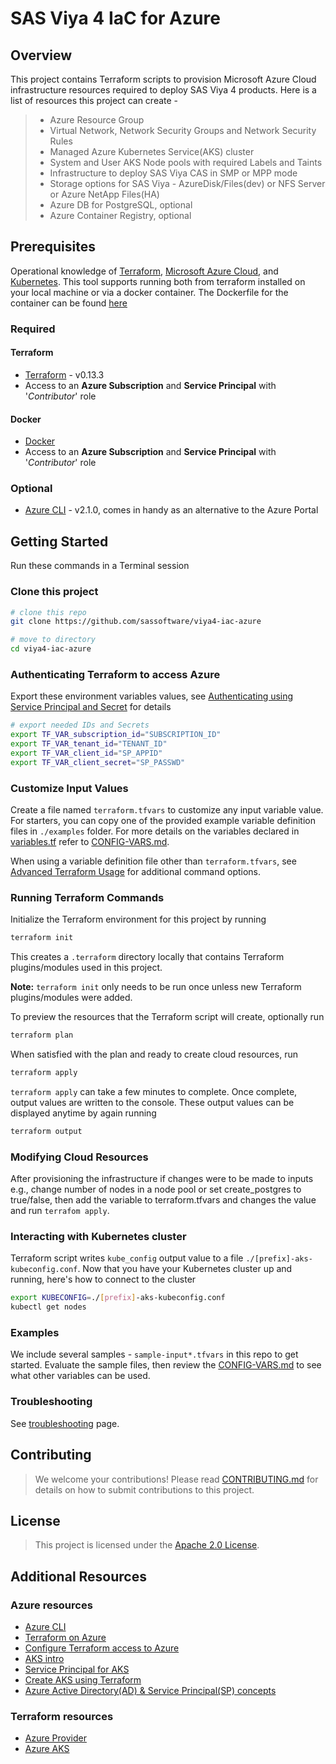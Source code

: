 # SAS Viya 4 IaC for Azure

## Overview

This project contains Terraform scripts to provision Microsoft Azure Cloud infrastructure resources required to deploy SAS Viya 4 products. Here is a list of resources this project can create -

  >- Azure Resource Group
  >- Virtual Network, Network Security Groups and Network Security Rules
  >- Managed Azure Kubernetes Service(AKS) cluster
  >- System and User AKS Node pools with required Labels and Taints
  >- Infrastructure to deploy SAS Viya CAS in SMP or MPP mode
  >- Storage options for SAS Viya -  AzureDisk/Files(dev) or NFS Server or Azure NetApp Files(HA)
  >- Azure DB for PostgreSQL, optional
  >- Azure Container Registry, optional

## Prerequisites

Operational knowledge of [Terraform](https://www.terraform.io/intro/index.html), [Microsoft Azure Cloud](https://azure.microsoft.com/), and [Kubernetes](https://kubernetes.io/docs/concepts/).
This tool supports running both from terraform installed on your local machine or via a docker container. The Dockerfile for the container can be found [here](Dockerfile)

### Required

#### Terraform

- [Terraform](https://www.terraform.io/downloads.html) - v0.13.3
- Access to an **Azure Subscription** and **Service Principal** with '*Contributor*' role

#### Docker

- [Docker](https://docs.docker.com/get-docker/)
- Access to an **Azure Subscription** and **Service Principal** with '*Contributor*' role

### Optional

- [Azure CLI](https://docs.microsoft.com/en-us/cli/azure/install-azure-cli?view=azure-cli-latest) - v2.1.0, comes in handy as an alternative to the Azure Portal

## Getting Started

Run these commands in a Terminal session

### Clone this project

```bash
# clone this repo
git clone https://github.com/sassoftware/viya4-iac-azure

# move to directory
cd viya4-iac-azure
```

### Authenticating Terraform to access Azure

Export these environment variables values, see [Authenticating using Service Principal and Secret](./docs/user/TerraformAzureAuthentication.md) for details

```bash
# export needed IDs and Secrets
export TF_VAR_subscription_id="SUBSCRIPTION_ID"
export TF_VAR_tenant_id="TENANT_ID"
export TF_VAR_client_id="SP_APPID"
export TF_VAR_client_secret="SP_PASSWD"
```

### Customize Input Values

Create a file named `terraform.tfvars` to customize any input variable value. For starters, you can copy one of the provided example variable definition files in `./examples` folder. For more details on the variables declared in [variables.tf](variables.tf) refer to [CONFIG-VARS.md](docs/CONFIG-VARS.md).

When using a variable definition file other than `terraform.tfvars`, see [Advanced Terraform Usage](docs/user/AdvancedTerraformUsage.md) for additional command options.

### Running Terraform Commands

Initialize the Terraform environment for this project by running

```bash
terraform init
```

This creates a `.terraform` directory locally that contains Terraform plugins/modules used in this project.

**Note:** `terraform init` only needs to be run once unless new Terraform plugins/modules were added.

To preview the resources that the Terraform script will create, optionally run

```bash
terraform plan
```

When satisfied with the plan and ready to create cloud resources, run

```bash
terraform apply
```

`terraform apply` can take a few minutes to complete. Once complete, output values are written to the console. These output values can be displayed anytime by again running

```bash
terraform output
```

### Modifying Cloud Resources

After provisioning the infrastructure if changes were to be made to inputs e.g., change number of nodes in a node pool or set create_postgres to true/false, then add the variable to terraform.tfvars and changes the value and run `terrafom apply`.

### Interacting with Kubernetes cluster

Terraform script writes `kube_config` output value to a file `./[prefix]-aks-kubeconfig.conf`. Now that you have your Kubernetes cluster up and running, here's how to connect to the cluster

```bash
export KUBECONFIG=./[prefix]-aks-kubeconfig.conf
kubectl get nodes
```

### Examples

We include several samples - `sample-input*.tfvars` in this repo to get started. Evaluate the sample files, then review the [CONFIG-VARS.md](docs/CONFIG-VARS.md) to see what other variables can be used.

### Troubleshooting

See [troubleshooting](./docs/Troubleshooting.md) page.

## Contributing

> We welcome your contributions! Please read [CONTRIBUTING.md](CONTRIBUTING.md) for details on how to submit contributions to this project.

## License

> This project is licensed under the [Apache 2.0 License](LICENSE).

## Additional Resources

### Azure resources

- [Azure CLI](https://docs.microsoft.com/en-gb/cli/azure/?view=azure-cli-latest)
- [Terraform on Azure](https://docs.microsoft.com/en-us/azure/terraform)
- [Configure Terraform access to Azure](https://docs.microsoft.com/en-us/azure/terraform/terraform-install-configure)
- [AKS intro](https://docs.microsoft.com/en-us/azure/aks/intro-kubernetes)
- [Service Principal for AKS](https://docs.microsoft.com/en-us/azure/aks/kubernetes-service-principal)
- [Create AKS using Terraform](https://docs.microsoft.com/en-us/azure/terraform/terraform-create-k8s-cluster-with-tf-and-aks)
- [Azure Active Directory(AD) & Service Principal(SP) concepts](https://docs.microsoft.com/en-us/azure/active-directory/develop/app-objects-and-service-principals)

### Terraform resources

- [Azure Provider](https://www.terraform.io/docs/providers/azurerm/index.html)
- [Azure AKS](https://www.terraform.io/docs/providers/azurerm/r/kubernetes_cluster.html)
